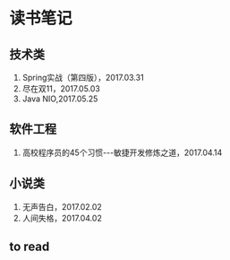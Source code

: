 # 读书笔记

## 技术类

1. Spring实战（第四版），2017.03.31
2. 尽在双11，2017.05.03
3. Java NIO,2017.05.25

## 软件工程

1. 高校程序员的45个习惯---敏捷开发修炼之道，2017.04.14

## 小说类

1. 无声告白，2017.02.02
2. 人间失格，2017.04.02


## to read
